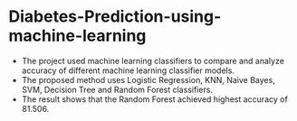# Diabetes-Prediction-using-machine-learning
- The project used machine learning classifiers to compare and 
analyze accuracy of different machine learning classifier 
models. 
- The proposed method uses Logistic Regression, 
KNN, Naive Bayes, SVM, Decision Tree and Random 
Forest classifiers. 
- The result shows that the Random Forest 
achieved highest accuracy of 81.506.
